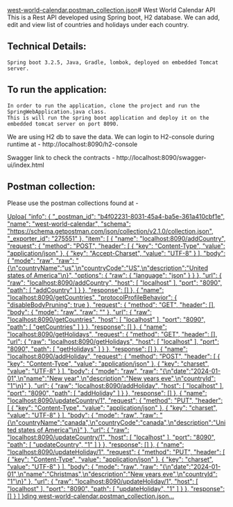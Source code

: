 [west-world-calendar.postman_collection.json](https://github.com/aterati/west-world-calendar/files/15271888/west-world-calendar.postman_collection.json)# West World Calendar API
This is a Rest API developed using Spring boot, H2 database. We can add, edit and view list of countries and holidays under each country.

## Technical Details:

	Spring boot 3.2.5, Java, Gradle, lombok, deployed on embedded Tomcat server.
	
## To run the application:

	In order to run the application, clone the project and run the SpringWebApplication.java class. 
	This is will run the spring boot application and deploy it on the embedded tomcat server on port 8090.

  We are using H2 db to save the data. We can login to H2-console during runtime at - http://localhost:8090/h2-console
	
  Swagger link to check the contracts - http://localhost:8090/swagger-ui/index.html
 

## Postman collection:

Please use the postman collections found at - 

[Uploa{
	"info": {
		"_postman_id": "b4f02231-8031-45a4-ba5e-361a410cbf1e",
		"name": "west-world-calendar",
		"schema": "https://schema.getpostman.com/json/collection/v2.1.0/collection.json",
		"_exporter_id": "275551"
	},
	"item": [
		{
			"name": "localhost:8090/addCountry",
			"request": {
				"method": "POST",
				"header": [
					{
						"key": "Content-Type",
						"value": "application/json"
					},
					{
						"key": "Accept-Charset",
						"value": "UTF-8"
					}
				],
				"body": {
					"mode": "raw",
					"raw": "{\n\"countryName\":\"us\",\n\"countryCode\":\"US\",\n\"description\":\"United states of America\"\n}",
					"options": {
						"raw": {
							"language": "json"
						}
					}
				},
				"url": {
					"raw": "localhost:8090/addCountry",
					"host": [
						"localhost"
					],
					"port": "8090",
					"path": [
						"addCountry"
					]
				}
			},
			"response": []
		},
		{
			"name": "localhost:8090/getCountries",
			"protocolProfileBehavior": {
				"disableBodyPruning": true
			},
			"request": {
				"method": "GET",
				"header": [],
				"body": {
					"mode": "raw",
					"raw": ""
				},
				"url": {
					"raw": "localhost:8090/getCountries",
					"host": [
						"localhost"
					],
					"port": "8090",
					"path": [
						"getCountries"
					]
				}
			},
			"response": []
		},
		{
			"name": "localhost:8090/getHolidays",
			"request": {
				"method": "GET",
				"header": [],
				"url": {
					"raw": "localhost:8090/getHolidays",
					"host": [
						"localhost"
					],
					"port": "8090",
					"path": [
						"getHolidays"
					]
				}
			},
			"response": []
		},
		{
			"name": "localhost:8090/addHoliday",
			"request": {
				"method": "POST",
				"header": [
					{
						"key": "Content-Type",
						"value": "application/json"
					},
					{
						"key": "charset",
						"value": "UTF-8"
					}
				],
				"body": {
					"mode": "raw",
					"raw": "{\n\"date\":\"2024-01-01\",\n\"name\":\"New year\",\n\"description\":\"New years eve\",\n\"countryId\": \"1\"\n}"
				},
				"url": {
					"raw": "localhost:8090/addHoliday",
					"host": [
						"localhost"
					],
					"port": "8090",
					"path": [
						"addHoliday"
					]
				}
			},
			"response": []
		},
		{
			"name": "localhost:8090/updateCountry/1",
			"request": {
				"method": "PUT",
				"header": [
					{
						"key": "Content-Type",
						"value": "application/json"
					},
					{
						"key": "charset",
						"value": "UTF-8"
					}
				],
				"body": {
					"mode": "raw",
					"raw": "{\n\"countryName\":\"canada\",\n\"countryCode\":\"canada\",\n\"description\":\"United states of America\"\n}"
				},
				"url": {
					"raw": "localhost:8090/updateCountry/1",
					"host": [
						"localhost"
					],
					"port": "8090",
					"path": [
						"updateCountry",
						"1"
					]
				}
			},
			"response": []
		},
		{
			"name": "localhost:8090/updateHoliday/1",
			"request": {
				"method": "PUT",
				"header": [
					{
						"key": "Content-Type",
						"value": "application/json"
					},
					{
						"key": "charset",
						"value": "UTF-8"
					}
				],
				"body": {
					"mode": "raw",
					"raw": "{\n\"date\":\"2024-01-01\",\n\"name\":\"Christmas\",\n\"description\":\"New years eve\",\n\"countryId\": \"1\"\n}"
				},
				"url": {
					"raw": "localhost:8090/updateHoliday/1",
					"host": [
						"localhost"
					],
					"port": "8090",
					"path": [
						"updateHoliday",
						"1"
					]
				}
			},
			"response": []
		}
	]
}ding west-world-calendar.postman_collection.json…]()
